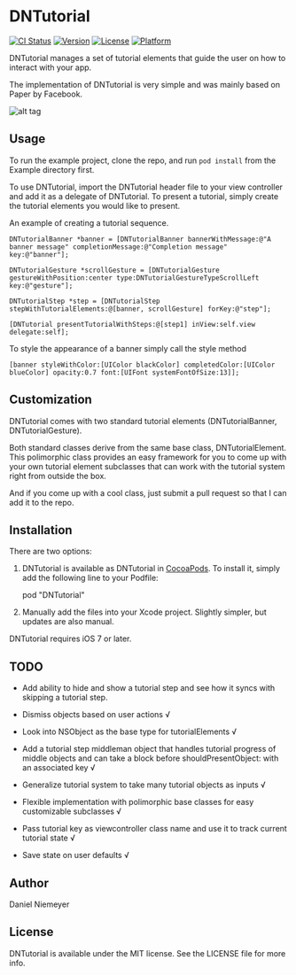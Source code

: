 # DNTutorial

[![CI Status](http://img.shields.io/travis/danielniemeyer/DNTutorial.svg?style=flat)](https://travis-ci.org/danielniemeyer/DNTutorial)
[![Version](https://img.shields.io/cocoapods/v/DNTutorial.svg?style=flat)](http://cocoadocs.org/docsets/DNTutorial)
[![License](https://img.shields.io/cocoapods/l/DNTutorial.svg?style=flat)](http://cocoadocs.org/docsets/DNTutorial)
[![Platform](https://img.shields.io/cocoapods/p/DNTutorial.svg?style=flat)](http://cocoadocs.org/docsets/DNTutorial)

DNTutorial manages a set of tutorial elements that guide the user on how to interact with your app.

The implementation of DNTutorial is very simple and was mainly based on Paper by Facebook.

![alt tag](http://f.cl.ly/items/3o0n1K2V2z1L1e0t2X09/tutorial.gif)

## Usage

To run the example project, clone the repo, and run `pod install` from the Example directory first.

To use DNTutorial, import the DNTutorial header file to your view controller and add it as a delegate of DNTutorial.
To present a tutorial, simply create the tutorial elements you would like to present.

An example of creating a tutorial sequence.

    DNTutorialBanner *banner = [DNTutorialBanner bannerWithMessage:@"A banner message" completionMessage:@"Completion message" key:@"banner"];
    
    DNTutorialGesture *scrollGesture = [DNTutorialGesture gestureWithPosition:center type:DNTutorialGestureTypeScrollLeft key:@"gesture"];

    DNTutorialStep *step = [DNTutorialStep stepWithTutorialElements:@[banner, scrollGesture] forKey:@"step"];
    
    [DNTutorial presentTutorialWithSteps:@[step1] inView:self.view delegate:self];


To style the appearance of a banner simply call the style method

    [banner styleWithColor:[UIColor blackColor] completedColor:[UIColor blueColor] opacity:0.7 font:[UIFont systemFontOfSize:13]];

## Customization

DNTutorial comes with two standard tutorial elements (DNTutorialBanner, DNTutorialGesture).

Both standard classes derive from the same base class, DNTutorialElement.
This polimorphic class provides an easy framework for you to come up with your own tutorial element subclasses that can
work with the tutorial system right from outside the box.

And if you come up with a cool class, just submit a pull request so that I can add it to the repo.

## Installation

There are two options:

1. DNTutorial is available as DNTutorial in [CocoaPods](http://cocoapods.org). To install
it, simply add the following line to your Podfile:

    pod "DNTutorial"

2. Manually add the files into your Xcode project. Slightly simpler, but updates are also manual.

DNTutorial requires iOS 7 or later.

## TODO

- Add ability to hide and show a tutorial step and see how it syncs with skipping a tutorial step.

- Dismiss objects based on user actions √
- Look into NSObject as the base type for tutorialElements √
- Add a tutorial step middleman object that handles tutorial progress of middle objects and can take a block before shouldPresentObject: with an associated key √

- Generalize tutorial system to take many tutorial objects as inputs √
- Flexible implementation with polimorphic base classes for easy customizable subclasses √
- Pass tutorial key as viewcontroller class name and use it to track current tutorial state √
- Save state on user defaults √

## Author

Daniel Niemeyer

## License

DNTutorial is available under the MIT license. See the LICENSE file for more info.
